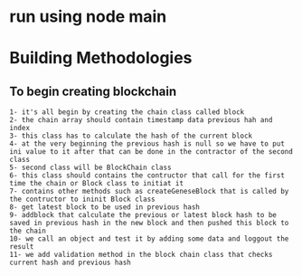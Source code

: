 # run using node main
# Building Methodologies
## To begin creating blockchain
    1- it's all begin by creating the chain class called block
    2- the chain array should contain timestamp data previous hah and index
    3- this class has to calculate the hash of the current block
    4- at the very beginning the previous hash is null so we have to put ini value to it after that can be done in the contractor of the second class
    5- second class will be BlockChain class 
    6- this class should contains the contructor that call for the first time the chain or Block class to initiat it 
    7- contains other methods such as createGeneseBlock that is called by the contructor to ininit Block class
    8- get latest block to be used in previous hash
    9- addblock that calculate the previous or latest block hash to be saved in previous hash in the new block and then pushed this block to the chain
    10- we call an object and test it by adding some data and loggout the result
    11- we add validation method in the block chain class that checks current hash and previous hash 
    